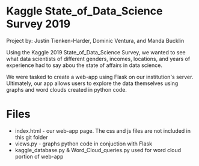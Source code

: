 # Kaggle State_of_Data_Science Survey 2019

Project by: Justin Tienken-Harder, Dominic Ventura, and Manda Bucklin  

Using the Kaggle 2019 State_of_Data_Science Survey, we wanted to see what data scientists of different genders, incomes, locations, and years of experience had to say abou the state of affairs in data science.   

We were tasked to create a web-app using Flask on our institution's server. Ultimately, our app allows users to explore the data themselves using graphs and word clouds created in python code. 

# Files
- index.html - our web-app page. The css and js files are not included in this git folder
- views.py - graphs python code in conjuction with Flask
- kaggle_database.py & Word_Cloud_queries.py used for word cloud portion of web-app


